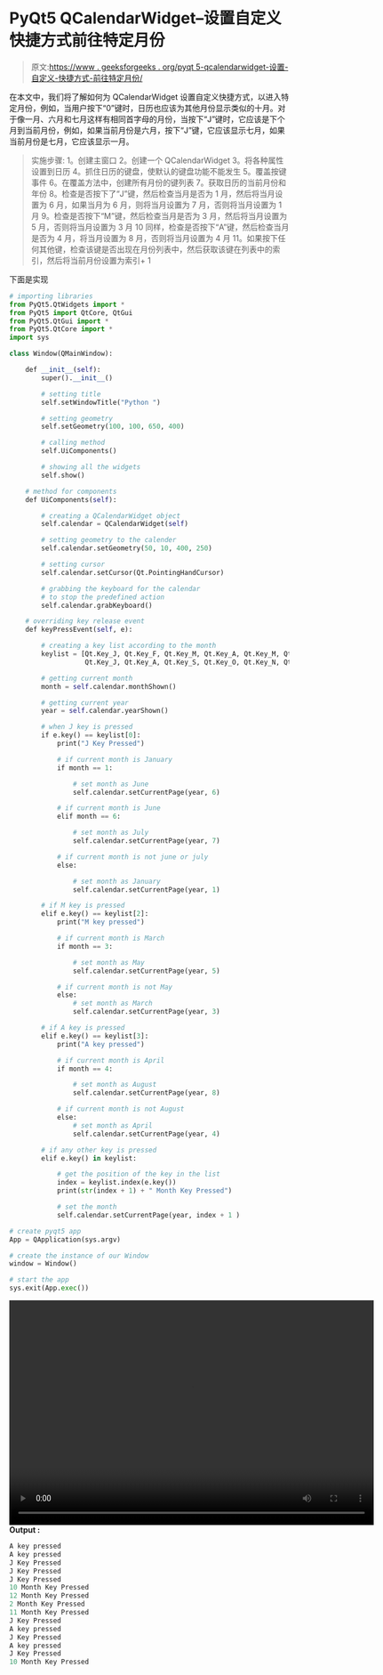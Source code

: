 # PyQt5 QCalendarWidget–设置自定义快捷方式前往特定月份

> 原文:[https://www . geeksforgeeks . org/pyqt 5-qcalendarwidget-设置-自定义-快捷方式-前往特定月份/](https://www.geeksforgeeks.org/pyqt5-qcalendarwidget-setting-custom-shortcuts-to-go-specific-month/)

在本文中，我们将了解如何为 QCalendarWidget 设置自定义快捷方式，以进入特定月份，例如，当用户按下“0”键时，日历也应该为其他月份显示类似的十月。对于像一月、六月和七月这样有相同首字母的月份，当按下“J”键时，它应该是下个月到当前月份，例如，如果当前月份是六月，按下“J”键，它应该显示七月，如果当前月份是七月，它应该显示一月。

> 实施步骤:
> 1。创建主窗口
> 2。创建一个 QCalendarWidget
> 3。将各种属性设置到日历
> 4。抓住日历的键盘，使默认的键盘功能不能发生
> 5。覆盖按键事件
> 6。在覆盖方法中，创建所有月份的键列表
> 7。获取日历的当前月份和年份
> 8。检查是否按下了“J”键，然后检查当月是否为 1 月，然后将当月设置为 6 月，如果当月为 6 月，则将当月设置为 7 月，否则将当月设置为 1 月
> 9。检查是否按下“M”键，然后检查当月是否为 3 月，然后将当月设置为 5 月，否则将当月设置为 3 月
> 10 同样，检查是否按下“A”键，然后检查当月是否为 4 月，将当月设置为 8 月，否则将当月设置为 4 月
> 11。如果按下任何其他键，检查该键是否出现在月份列表中，然后获取该键在列表中的索引，然后将当前月份设置为索引+ 1

下面是实现

```py
# importing libraries
from PyQt5.QtWidgets import * 
from PyQt5 import QtCore, QtGui
from PyQt5.QtGui import * 
from PyQt5.QtCore import * 
import sys

class Window(QMainWindow):

    def __init__(self):
        super().__init__()

        # setting title
        self.setWindowTitle("Python ")

        # setting geometry
        self.setGeometry(100, 100, 650, 400)

        # calling method
        self.UiComponents()

        # showing all the widgets
        self.show()

    # method for components
    def UiComponents(self):

        # creating a QCalendarWidget object
        self.calendar = QCalendarWidget(self)

        # setting geometry to the calender
        self.calendar.setGeometry(50, 10, 400, 250)

        # setting cursor
        self.calendar.setCursor(Qt.PointingHandCursor)

        # grabbing the keyboard for the calendar
        # to stop the predefined action
        self.calendar.grabKeyboard()

    # overriding key release event
    def keyPressEvent(self, e):

        # creating a key list according to the month
        keylist = [Qt.Key_J, Qt.Key_F, Qt.Key_M, Qt.Key_A, Qt.Key_M, Qt.Key_J,
                   Qt.Key_J, Qt.Key_A, Qt.Key_S, Qt.Key_O, Qt.Key_N, Qt.Key_D]

        # getting current month
        month = self.calendar.monthShown()

        # getting current year
        year = self.calendar.yearShown()

        # when J key is pressed
        if e.key() == keylist[0]:
            print("J Key Pressed")

            # if current month is January
            if month == 1:

                # set month as June
                self.calendar.setCurrentPage(year, 6)

            # if current month is June
            elif month == 6:

                # set month as July
                self.calendar.setCurrentPage(year, 7)

            # if current month is not june or july
            else:

                # set month as January
                self.calendar.setCurrentPage(year, 1)

        # if M key is pressed
        elif e.key() == keylist[2]:
            print("M key pressed")

            # if current month is March
            if month == 3:

                # set month as May
                self.calendar.setCurrentPage(year, 5)

            # if current month is not May
            else:
                # set month as March
                self.calendar.setCurrentPage(year, 3)

        # if A key is pressed
        elif e.key() == keylist[3]:
            print("A key pressed")

            # if current month is April
            if month == 4:

                # set month as August
                self.calendar.setCurrentPage(year, 8)

            # if current month is not August
            else:
                # set month as April
                self.calendar.setCurrentPage(year, 4)

        # if any other key is pressed
        elif e.key() in keylist:

            # get the position of the key in the list
            index = keylist.index(e.key())
            print(str(index + 1) + " Month Key Pressed")

            # set the month
            self.calendar.setCurrentPage(year, index + 1 )

# create pyqt5 app
App = QApplication(sys.argv)

# create the instance of our Window
window = Window()

# start the app
sys.exit(App.exec())
```

<video class="wp-video-shortcode" id="video-429426-1" width="656" height="404" preload="metadata" controls=""><source type="video/mp4" src="https://media.geeksforgeeks.org/wp-content/uploads/20200611020832/Python-2020-06-11-02-08-02.mp4?_=1">[https://media.geeksforgeeks.org/wp-content/uploads/20200611020832/Python-2020-06-11-02-08-02.mp4](https://media.geeksforgeeks.org/wp-content/uploads/20200611020832/Python-2020-06-11-02-08-02.mp4)</video>
**Output :**

```py
A key pressed
A key pressed
J Key Pressed
J Key Pressed
J Key Pressed
10 Month Key Pressed
12 Month Key Pressed
2 Month Key Pressed
11 Month Key Pressed
J Key Pressed
A key pressed
J Key Pressed
A key pressed
J Key Pressed
10 Month Key Pressed

```